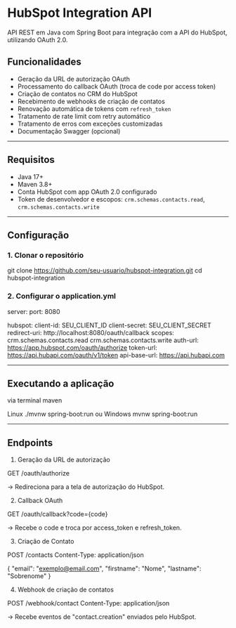 # HubSpot Integration API

API REST em Java com Spring Boot para integração com a API do HubSpot, utilizando OAuth 2.0.

## Funcionalidades

- Geração da URL de autorização OAuth
- Processamento do callback OAuth (troca de code por access token)
- Criação de contatos no CRM do HubSpot
- Recebimento de webhooks de criação de contatos
- Renovação automática de tokens com `refresh_token`
- Tratamento de rate limit com retry automático
- Tratamento de erros com exceções customizadas
- Documentação Swagger (opcional)

---

## Requisitos

- Java 17+
- Maven 3.8+
- Conta HubSpot com app OAuth 2.0 configurado
- Token de desenvolvedor e escopos: `crm.schemas.contacts.read`, `crm.schemas.contacts.write`

---

## Configuração

### 1. Clonar o repositório

git clone https://github.com/seu-usuario/hubspot-integration.git
cd hubspot-integration

### 2. Configurar o application.yml

server:
  port: 8080

hubspot:
  client-id: SEU_CLIENT_ID
  client-secret: SEU_CLIENT_SECRET
  redirect-uri: http://localhost:8080/oauth/callback
  scopes: crm.schemas.contacts.read crm.schemas.contacts.write
  auth-url: https://app.hubspot.com/oauth/authorize
  token-url: https://api.hubapi.com/oauth/v1/token
  api-base-url: https://api.hubapi.com

---

## Executando a aplicação

via terminal maven

Linux
./mvnw spring-boot:run
ou
Windows
mvnw spring-boot:run

---

## Endpoints

1) Geração da URL de autorização

GET /oauth/authorize

-> Redireciona para a tela de autorização do HubSpot.

2) Callback OAuth

GET /oauth/callback?code={code}

-> Recebe o code e troca por access_token e refresh_token.

3) Criação de Contato

POST /contacts
Content-Type: application/json

{
  "email": "exemplo@email.com",
  "firstname": "Nome",
  "lastname": "Sobrenome"
}

4) Webhook de criação de contatos

POST /webhook/contact
Content-Type: application/json

-> Recebe eventos de "contact.creation" enviados pelo HubSpot.